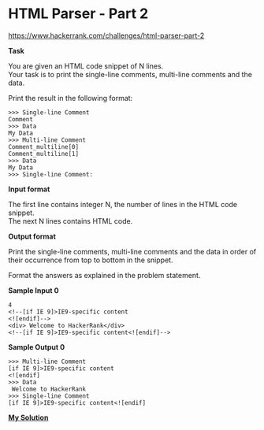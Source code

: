 # HTML Parser - Part 2

https://www.hackerrank.com/challenges/html-parser-part-2

**Task**

You are given an HTML code snippet of N lines.   
Your task is to print the single-line comments, multi-line comments and the data.  
  
Print the result in the following format:

```
>>> Single-line Comment  
Comment
>>> Data                 
My Data
>>> Multi-line Comment  
Comment_multiline[0]
Comment_multiline[1]
>>> Data
My Data
>>> Single-line Comment:  
```

**Input format**

The first line contains integer N, the number of lines in the HTML code snippet.  
The next N lines contains HTML code.

**Output format**

Print the single-line comments, multi-line comments and the data in order of their occurrence from top to bottom in the snippet.  
  
Format the answers as explained in the problem statement.  

**Sample Input 0**

```
4
<!--[if IE 9]>IE9-specific content
<![endif]-->
<div> Welcome to HackerRank</div>
<!--[if IE 9]>IE9-specific content<![endif]-->
```

**Sample Output 0**

```
>>> Multi-line Comment
[if IE 9]>IE9-specific content
<![endif]
>>> Data
 Welcome to HackerRank
>>> Single-line Comment
[if IE 9]>IE9-specific content<![endif]
```

[**My Solution**](answer.py)

